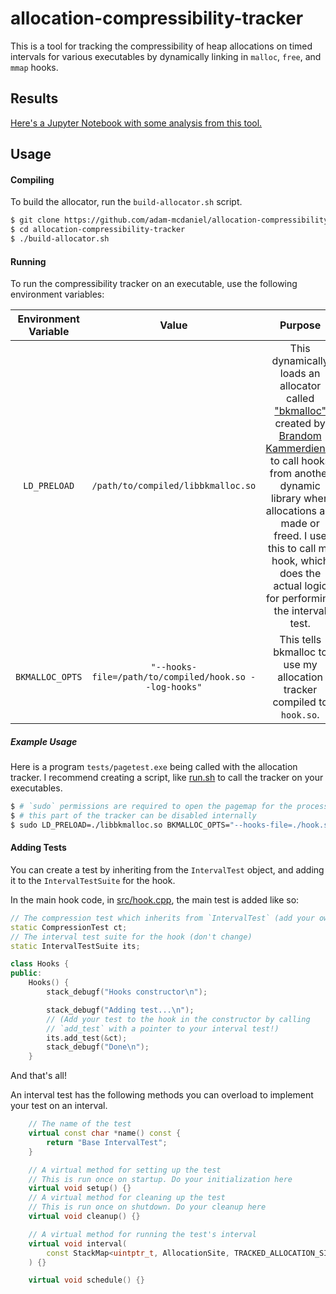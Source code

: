 # allocation-compressibility-tracker

This is a tool for tracking the compressibility of heap allocations on timed intervals for various executables by dynamically linking in `malloc`, `free`, and `mmap` hooks.

## Results

[Here's a Jupyter Notebook with some analysis from this tool.](./results.ipynb)

## Usage

#### Compiling

To build the allocator, run the `build-allocator.sh` script.

```bash
$ git clone https://github.com/adam-mcdaniel/allocation-compressibility-tracker
$ cd allocation-compressibility-tracker
$ ./build-allocator.sh
```

#### Running

To run the compressibility tracker on an executable, use the following environment variables:

|Environment Variable|Value|Purpose|
|:-:|:-:|:-:|
|`LD_PRELOAD`|`/path/to/compiled/libbkmalloc.so`|This dynamically loads an allocator called ["bkmalloc"](https://github.com/kammerdienerb/bkmalloc) created by [Brandom Kammerdiener](https://github.com/kammerdienerb) to call hooks from another dynamic library when allocations are made or freed. I use this to call my hook, which does the actual logic for performing the interval test.|
|`BKMALLOC_OPTS`|`"--hooks-file=/path/to/compiled/hook.so --log-hooks"`|This tells bkmalloc to use my allocation tracker compiled to `hook.so`.|


##### Example Usage

Here is a program `tests/pagetest.exe` being called with the allocation tracker.
I recommend creating a script, like [run.sh](./run.sh) to call the tracker on your executables.

```bash
$ # `sudo` permissions are required to open the pagemap for the process,
$ # this part of the tracker can be disabled internally
$ sudo LD_PRELOAD=./libbkmalloc.so BKMALLOC_OPTS="--hooks-file=./hook.so" tests/pagetest.exe
```

#### Adding Tests

You can create a test by inheriting from the `IntervalTest` object, and adding it to the `IntervalTestSuite` for the hook.

In the main hook code, in [src/hook.cpp](src/hook.cpp), the main test is added like so:

```c++
// The compression test which inherits from `IntervalTest` (add your own tests here, too!)
static CompressionTest ct;
// The interval test suite for the hook (don't change)
static IntervalTestSuite its;

class Hooks {
public:
    Hooks() {
        stack_debugf("Hooks constructor\n");

        stack_debugf("Adding test...\n");
        // (Add your test to the hook in the constructor by calling
        // `add_test` with a pointer to your interval test!)
        its.add_test(&ct);
        stack_debugf("Done\n");
    }
```

And that's all!

An interval test has the following methods you can overload to implement your test on an interval.

```c++
    // The name of the test
    virtual const char *name() const {
        return "Base IntervalTest";
    }

    // A virtual method for setting up the test
    // This is run once on startup. Do your initialization here
    virtual void setup() {}
    // A virtual method for cleaning up the test
    // This is run once on shutdown. Do your cleanup here
    virtual void cleanup() {}

    // A virtual method for running the test's interval
    virtual void interval(
        const StackMap<uintptr_t, AllocationSite, TRACKED_ALLOCATION_SITES> &allocation_sites
    ) {}

    virtual void schedule() {}
```